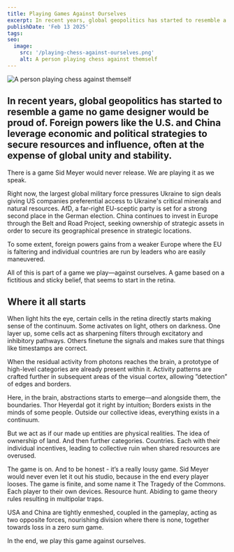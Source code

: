 ```yaml
---
title: Playing Games Against Ourselves
excerpt: In recent years, global geopolitics has started to resemble a game no game designer would be proud of. The power play reflects deeper cognitive patterns, ultimately driving a zero-sum logic where collective resources are overexploited, and no one truly wins. A tragedy of the commons on a planetary scale—finite, flawed, and unwinnable.
publishDate: 'Feb 13 2025'
tags:
seo:
  image:
    src: '/playing-chess-against-ourselves.png'
    alt: A person playing chess against themself
---
```


![A person playing chess against themself](/playing-chess-against-ourselves.png)

## In recent years, global geopolitics has started to resemble a game no game designer would be proud of. Foreign powers like the U.S. and China leverage economic and political strategies to secure resources and influence, often at the expense of global unity and stability. 

There is a game Sid Meyer would never release. We are playing it as we speak.

Right now, the largest global military force pressures Ukraine to sign deals giving US companies preferential access to Ukraine's critical minerals and natural resources. AfD, a far-right EU-sceptic party is set for a strong second place in the German election. China continues to invest in Europe through the Belt and Road Project, seeking ownership of strategic assets in order to secure its geographical presence in strategic locations.

To some extent, foreign powers gains from a weaker Europe where the EU is faltering and individual countries are run by leaders who are easily maneuvered.

All of this is part of a game we play—against ourselves. A game based on a fictitious and sticky belief, that seems to start in the retina.

## Where it all starts
When light hits the eye, certain cells in the retina directly starts making sense of the continuum. Some activates on light, others on darkness. One layer up, some cells act as sharpening filters through excitatory and inhibitory pathways. Others finetune the signals and makes sure that things like timestamps are correct.

When the residual activity from photons reaches the brain, a prototype of high-level categories are already present within it. Activity patterns are crafted further in subsequent areas of the visual cortex, allowing ”detection” of edges and borders.

Here, in the brain, abstractions starts to emerge—and alongside them, the boundaries. Thor Heyerdal got it right by intuition; Borders exists in the minds of some people. Outside our collective ideas, everything exists in a continuum. 

But we act as if our made up entities are physical realities. The idea of ownership of land. And then further categories. Countries. Each with their individual incentives, leading to collective ruin when shared resources are overused. 

The game is on. And to be honest - it’s a really lousy game. Sid Meyer would never even let it out his studio, because in the end every player looses. The game is finite, and some name it The Tragedy of the Commons. Each player to their own devices. Resource hunt. Abiding to game theory rules resulting in multipolar traps.

USA and China are tightly enmeshed, coupled in the gameplay, acting as two opposite forces, nourishing division where there is none, together towards loss in a zero sum game.

In the end, we play this game against ourselves. 